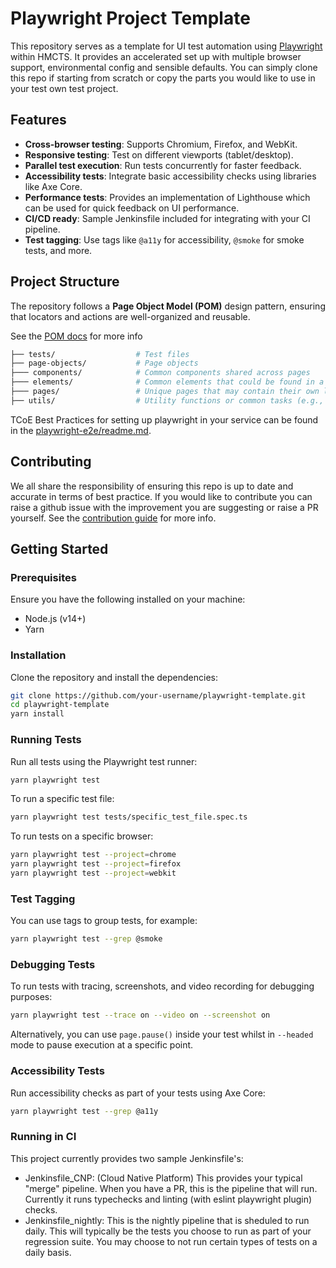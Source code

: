 # Playwright Project Template

This repository serves as a template for UI test automation using [Playwright](https://playwright.dev) within HMCTS. It provides an accelerated set up with multiple browser support, environmental config and sensible defaults. You can simply clone this repo if starting from scratch or copy the parts you would like to use in your test own test project.

## Features

- **Cross-browser testing**: Supports Chromium, Firefox, and WebKit.
- **Responsive testing**: Test on different viewports (tablet/desktop).
- **Parallel test execution**: Run tests concurrently for faster feedback.
- **Accessibility tests**: Integrate basic accessibility checks using libraries like Axe Core.
- **Performance tests**: Provides an implementation of Lighthouse which can be used for quick feedback on UI performance.
- **CI/CD ready**: Sample Jenkinsfile included for integrating with your CI pipeline.
- **Test tagging**: Use tags like `@a11y` for accessibility, `@smoke` for smoke tests, and more.

## Project Structure

The repository follows a **Page Object Model (POM)** design pattern, ensuring that locators and actions are well-organized and reusable.

See the [POM docs](https://github.com/hmcts/tcoe-playwright-example/blob/master/docs/PAGE_OBECT_MODEL.md) for more info

```sh
├── tests/                  # Test files
├── page-objects/           # Page objects
├─── components/            # Common components shared across pages
├─── elements/              # Common elements that could be found in a page or in a component
├─── pages/                 # Unique pages that may contain their own locators
├── utils/                  # Utility functions or common tasks (e.g., login, API methods etc)
```

TCoE Best Practices for setting up playwright in your service can be found in the [playwright-e2e/readme.md](https://github.com/hmcts/tcoe-playwright-example/blob/master/docs/BEST_PRACTICE.md).

## Contributing

We all share the responsibility of ensuring this repo is up to date and accurate in terms of best practice. If you would like to contribute you can raise a github issue with the improvement you are suggesting or raise a PR yourself. See the [contribution guide](https://github.com/hmcts/tcoe-playwright-example/blob/master/CONTRIBUTING.md) for more info.

## Getting Started

### Prerequisites

Ensure you have the following installed on your machine:

- Node.js (v14+)
- Yarn

### Installation

Clone the repository and install the dependencies:

```bash
git clone https://github.com/your-username/playwright-template.git
cd playwright-template
yarn install
```

### Running Tests

Run all tests using the Playwright test runner:

```bash
yarn playwright test
```

To run a specific test file:

```bash
yarn playwright test tests/specific_test_file.spec.ts
```

To run tests on a specific browser:

```bash
yarn playwright test --project=chrome
yarn playwright test --project=firefox
yarn playwright test --project=webkit
```

### Test Tagging

You can use tags to group tests, for example:

```bash
yarn playwright test --grep @smoke
```

### Debugging Tests

To run tests with tracing, screenshots, and video recording for debugging purposes:

```bash
yarn playwright test --trace on --video on --screenshot on
```

Alternatively, you can use `page.pause()` inside your test whilst in `--headed` mode to pause execution at a specific point.

### Accessibility Tests

Run accessibility checks as part of your tests using Axe Core:

```bash
yarn playwright test --grep @a11y
```

### Running in CI

This project currently provides two sample Jenkinsfile's:

- Jenkinsfile_CNP: (Cloud Native Platform) This provides your typical "merge" pipeline. When you have a PR, this is the pipeline that will run. Currently it runs typechecks and linting (with eslint playwright plugin) checks.
- Jenkinsfile_nightly: This is the nightly pipeline that is sheduled to run daily. This will typically be the tests you choose to run as part of your regression suite. You may choose to not run certain types of tests on a daily basis.
